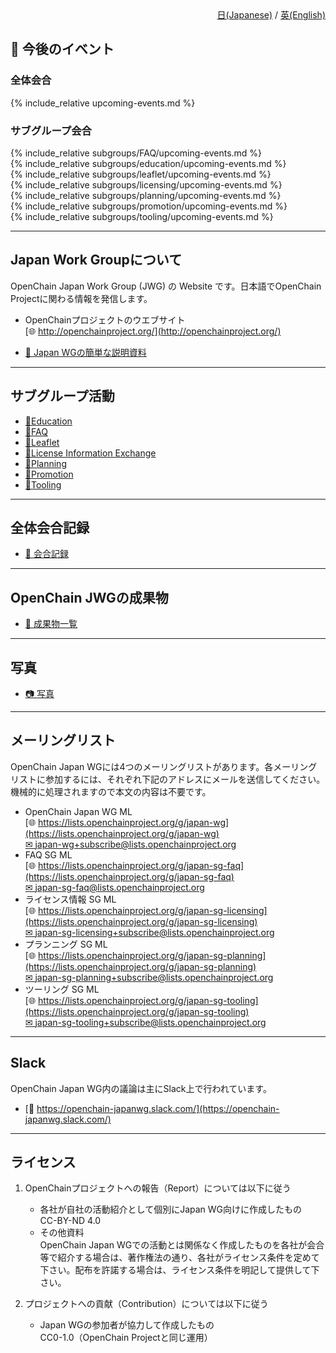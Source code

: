 <div style="text-align: right; position: -webkit-sticky; position: sticky; top: 10px;">
  <a href="index.html">日(Japanese)</a> / <a href="index_en.html">英(English)</a>
</div>

## &#x1f4c5; 今後のイベント

### 全体会合  

{% include_relative upcoming-events.md %}  

### サブグループ会合  

{% include_relative subgroups/FAQ/upcoming-events.md %}  
{% include_relative subgroups/education/upcoming-events.md %}  
{% include_relative subgroups/leaflet/upcoming-events.md %}  
{% include_relative subgroups/licensing/upcoming-events.md %}  
{% include_relative subgroups/planning/upcoming-events.md %}  
{% include_relative subgroups/promotion/upcoming-events.md %}  
{% include_relative subgroups/tooling/upcoming-events.md %}

---

## Japan Work Groupについて

OpenChain Japan Work Group (JWG) の Website です。日本語でOpenChain Projectに関わる情報を発信します。

- OpenChainプロジェクトのウエブサイト  
[&#x1f310; http://openchainproject.org/](http://openchainproject.org/)

- [&#x1F4D6; Japan WGの簡単な説明資料](https://github.com/OpenChain-Project/Onboarding-JWG/blob/master/About_Japan-wg/About_JapanWG.md)  

---

## サブグループ活動

- [&#x1f4c2;Education](subgroups/education/)  
- [&#x1f4c2;FAQ](subgroups/FAQ/)  
- [&#x1f4c2;Leaflet](subgroups/leaflet/)  
- [&#x1f4c2;License Information Exchange](subgroups/licensing/)  
- [&#x1f4c2;Planning](subgroups/planning/)  
- [&#x1f4c2;Promotion](subgroups/promotion/)  
- [&#x1f4c2;Tooling](subgroups/tooling/)  

---

## 全体会合記録

- [&#x1f4c2; 会合記録](meeting-minutes.html)  

---


## OpenChain JWGの成果物

- [&#x1f4c2; 成果物一覧](outcomes.html)  

---

## 写真

- [&#x1f4f7; 写真](https://lists.openchainproject.org/g/japan-wg/album?id=241538)  

---

## メーリングリスト

OpenChain Japan WGには4つのメーリングリストがあります。各メーリングリストに参加するには、それぞれ下記のアドレスにメールを送信してください。機械的に処理されますので本文の内容は不要です。

- OpenChain Japan WG ML  
[&#x1f310; https://lists.openchainproject.org/g/japan-wg](https://lists.openchainproject.org/g/japan-wg)  
[&#x2709; japan-wg+subscribe@lists.openchainproject.org](mailto:japan-wg+subscribe@lists.openchainproject.org)  
- FAQ SG ML  
[&#x1f310; https://lists.openchainproject.org/g/japan-sg-faq](https://lists.openchainproject.org/g/japan-sg-faq)  
[&#x2709; japan-sg-faq@lists.openchainproject.org](mailto:japan-sg-faq@lists.openchainproject.org)  
- ライセンス情報 SG ML  
[&#x1f310; https://lists.openchainproject.org/g/japan-sg-licensing](https://lists.openchainproject.org/g/japan-sg-licensing)  
[&#x2709; japan-sg-licensing+subscribe@lists.openchainproject.org](mailto:japan-sg-licensing+subscribe@lists.openchainproject.org)  
- プランニング SG ML  
[&#x1f310; https://lists.openchainproject.org/g/japan-sg-planning](https://lists.openchainproject.org/g/japan-sg-planning)  
[&#x2709; japan-sg-planning+subscribe@lists.openchainproject.org](mailto:japan-sg-planning+subscribe@lists.openchainproject.org)
- ツーリング SG ML  
[&#x1f310; https://lists.openchainproject.org/g/japan-sg-tooling](https://lists.openchainproject.org/g/japan-sg-tooling)  
[&#x2709; japan-sg-tooling+subscribe@lists.openchainproject.org](mailto:japan-sg-tooling+subscribe@lists.openchainproject.org)

---

## Slack

OpenChain Japan WG内の議論は主にSlack上で行われています。  
- [&#x1F4AC; https://openchain-japanwg.slack.com/](https://openchain-japanwg.slack.com/)  

---

## ライセンス

1. OpenChainプロジェクトへの報告（Report）については以下に従う  
   - 各社が自社の活動紹介として個別にJapan WG向けに作成したもの  
   CC-BY-ND 4.0
   - その他資料  
   OpenChain Japan WGでの活動とは関係なく作成したものを各社が会合等で紹介する場合は、著作権法の通り、各社がライセンス条件を定めて下さい。配布を許諾する場合は、ライセンス条件を明記して提供して下さい。

1. プロジェクトへの貢献（Contribution）については以下に従う  
   - Japan WGの参加者が協力して作成したもの  
   CC0-1.0（OpenChain Projectと同じ運用）
